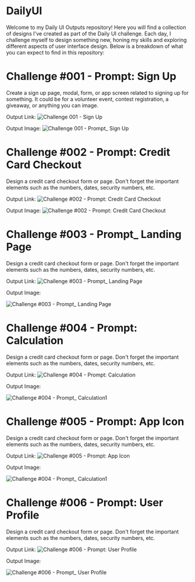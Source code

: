 # DailyUI

Welcome to my Daily UI Outputs repository! Here you will find a collection of designs I've created as part of the Daily UI challenge. Each day, I challenge myself to design something new, honing my skills and exploring different aspects of user interface design. Below is a breakdown of what you can expect to find in this repository:


# Challenge #001 - Prompt: Sign Up

Create a sign up page, modal, form, or app screen related to signing up for something. It could be for a volunteer event, contest registration, a giveaway, or anything you can image.

Output Link: ![Challenge 001 - Sign Up](https://www.figma.com/proto/P3ftfww2o6m6myiWoX0df9/DAILY-UI-CHALLENGE?type=design&node-id=1-2&t=lBRzHclsrNrhNpHL-0&scaling=scale-down&page-id=0%3A1&hide-ui=1)

Output Image:
![Challenge 001 - Prompt_ Sign Up](https://github.com/dara08/DailyUI/assets/110615368/a762119e-0453-4b4f-a83f-2233641f8b9d)

# Challenge #002 - Prompt: Credit Card Checkout

Design a credit card checkout form or page. Don't forget the important elements such as the numbers, dates, security numbers, etc.

Output Link: ![Challenge #002 - Prompt: Credit Card Checkout]([https://www.figma.com/proto/P3ftfww2o6m6myiWoX0df9/DAILY-UI-CHALLENGE?type=design&node-id=1-2&t=lBRzHclsrNrhNpHL-0&scaling=scale-down&page-id=0%3A1&hide-ui=1](https://www.figma.com/proto/P3ftfww2o6m6myiWoX0df9/DAILY-UI-CHALLENGE?page-id=0%3A1&type=design&node-id=20-164&viewport=-504%2C760%2C1.16&t=lOOPTW906NLcFuH0-1&scaling=min-zoom&mode=design)https://www.figma.com/proto/P3ftfww2o6m6myiWoX0df9/DAILY-UI-CHALLENGE?page-id=0%3A1&type=design&node-id=20-164&viewport=-504%2C760%2C1.16&t=lOOPTW906NLcFuH0-1&scaling=min-zoom&mode=design)

Output Image:
![Challenge #002 - Prompt: Credit Card Checkout](https://github.com/dara08/DailyUI/assets/110615368/6e18d8fa-34cb-4edf-b0dc-413189a049f7)


# Challenge #003 - Prompt_ Landing Page

Design a credit card checkout form or page. Don't forget the important elements such as the numbers, dates, security numbers, etc.

Output Link: ![Challenge #003 - Prompt_ Landing Page](https://www.figma.com/proto/P3ftfww2o6m6myiWoX0df9/DAILY-UI-CHALLENGE?type=design&node-id=37-2&t=nGgwcbx7KkWqLKpd-1&scaling=min-zoom&page-id=0%3A1&mode=design)

Output Image:

![Challenge #003 - Prompt_ Landing Page](https://github.com/dara08/DailyUI/assets/110615368/8e4e1c25-c438-4f94-8ec9-46deaf7844cc)

# Challenge #004 - Prompt: Calculation 

Design a credit card checkout form or page. Don't forget the important elements such as the numbers, dates, security numbers, etc.

Output Link: ![Challenge #004 - Prompt: Calculation ](https://www.figma.com/proto/P3ftfww2o6m6myiWoX0df9/DAILY-UI-CHALLENGE?page-id=0%3A1&type=design&node-id=59-2&viewport=-16672%2C-507%2C2.08&t=nMMgxwoMhBHk47S3-1&scaling=min-zoom&mode=design)

Output Image:

![Challenge #004 - Prompt_ Calculation1](https://github.com/dara08/DailyUI/assets/110615368/bc5a8b50-4788-40f9-85f3-7d15188f7f53)

# Challenge #005 - Prompt: App Icon 

Design a credit card checkout form or page. Don't forget the important elements such as the numbers, dates, security numbers, etc.

Output Link: ![Challenge #005 - Prompt: App Icon](https://www.figma.com/proto/P3ftfww2o6m6myiWoX0df9/DAILY-UI-CHALLENGE?page-id=0%3A1&type=design&node-id=69-81&viewport=-16672%2C-507%2C2.08&t=nMMgxwoMhBHk47S3-1&scaling=min-zoom&mode=design)

Output Image:

![Challenge #004 - Prompt_ Calculation1](https://github.com/dara08/DailyUI/assets/110615368/a7f0c273-00f5-4bfd-b019-36ec40e6000a)

# Challenge #006 - Prompt: User Profile

Design a credit card checkout form or page. Don't forget the important elements such as the numbers, dates, security numbers, etc.

Output Link: ![Challenge #006 - Prompt: User Profile](https://www.figma.com/proto/P3ftfww2o6m6myiWoX0df9/DAILY-UI-CHALLENGE?page-id=0%3A1&type=design&node-id=74-2&viewport=-16672%2C-507%2C2.08&t=nMMgxwoMhBHk47S3-1&scaling=min-zoom&mode=design)

Output Image:


![Challenge #006 - Prompt_ User Profile](https://github.com/dara08/DailyUI/assets/110615368/2cdab8ed-7a5b-48f1-bbdc-715c9da77a51)



